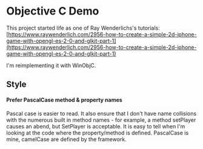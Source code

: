 # Objective C Demo

This project started life as one of Ray Wenderlichs's tutorials: [https://www.raywenderlich.com/2956-how-to-create-a-simple-2d-iphone-game-with-opengl-es-2-0-and-glkit-part-1](https://www.raywenderlich.com/2956-how-to-create-a-simple-2d-iphone-game-with-opengl-es-2-0-and-glkit-part-1)

I'm reimplementing it with WinObjC.

## Style

#### Prefer PascalCase method & property names
Pascal case is easier to read. It also ensure that I don't have name collisions
with the numerous built in method names - for example, a method setPlayer
causes an abend, but SetPlayer is acceptable. It is easy to tell when I'm looking at 
the code where the property/method is defined. PascalCase is mine, camelCase are defined
by the framework.

